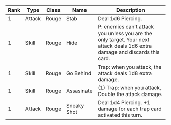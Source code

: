 | Rank | Type | Class | Name | Description |
| ---- | ---- | ---- | ---- | ---- |
| 1 | Attack | Rouge | Stab | Deal 1d6 Piercing. |
| 1 | Skill | Rouge | Hide | P: enemies can't attack you unless you are the only target. Your next attack deals 1d6 extra damage and discards this card. |
| 1 | Skill | Rouge | Go Behind | Trap: when you attack, the attack deals 1d8 extra damage. |
| 1 | Skill | Rouge | Assasinate | (1) Trap: when you attack, Double the attack damage. |
| 1 | Attack | Rouge | Sneaky Shot | Deal 1d4 Piercing. +1 damage for each trap card activated this turn. |